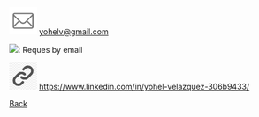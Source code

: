  <img src= "images/email.png" width="50px"/>   yohelv@gmail.com

<img src= "images/phone.ico" width="50px"/>: Reques by email

<img src= "images/link.png" width="50px"/> https://www.linkedin.com/in/yohel-velazquez-306b9433/



[Back](Yohel-Velazquez.html)
